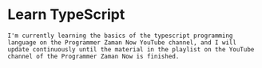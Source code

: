 # Learn TypeScript

`I'm currently learning the basics of the typescript programming language on the Programmer Zaman Now YouTube channel, and I will update continuously until the material in the playlist on the YouTube channel of the Programmer Zaman Now is finished.`
